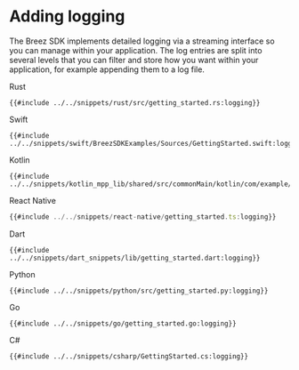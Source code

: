 # Adding logging

The Breez SDK implements detailed logging via a streaming interface so you can manage within your application. The log entries are split into several levels that you can filter and store how you want within your application, for example appending them to a log file.

<custom-tabs category="lang">
<div slot="title">Rust</div>
<section>

```rust,ignore
{{#include ../../snippets/rust/src/getting_started.rs:logging}}
```
</section>

<div slot="title">Swift</div>
<section>

```swift,ignore
{{#include ../../snippets/swift/BreezSDKExamples/Sources/GettingStarted.swift:logging}}
```
</section>

<div slot="title">Kotlin</div>
<section>

```kotlin,ignore
{{#include ../../snippets/kotlin_mpp_lib/shared/src/commonMain/kotlin/com/example/kotlinmpplib/GettingStarted.kt:logging}}
```
</section>

<div slot="title">React Native</div>
<section>

```typescript
{{#include ../../snippets/react-native/getting_started.ts:logging}}
```
</section>

<div slot="title">Dart</div>
<section>

```dart,ignore
{{#include ../../snippets/dart_snippets/lib/getting_started.dart:logging}}
```
</section>

<div slot="title">Python</div>
<section>

```python,ignore
{{#include ../../snippets/python/src/getting_started.py:logging}}
```
</section>

<div slot="title">Go</div>
<section>

```go,ignore
{{#include ../../snippets/go/getting_started.go:logging}}
```
</section>

<div slot="title">C#</div>
<section>

```cs,ignore
{{#include ../../snippets/csharp/GettingStarted.cs:logging}}
```
</section>
</custom-tabs>
